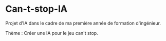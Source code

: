 # Can-t-stop-IA

Projet d'IA dans le cadre de ma première année de formation d'ingénieur.

Thème : Créer une IA pour le jeu can't stop.

